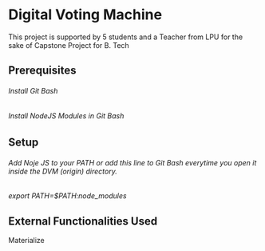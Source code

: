 # Digital Voting Machine
This project is supported by 5 students and a Teacher from LPU for the sake of Capstone Project for B. Tech

## Prerequisites
###### Install Git Bash
###### Install NodeJS Modules in Git Bash

## Setup
###### Add Noje JS to your PATH or add this line to Git Bash everytime you open it inside the DVM (origin) directory.
<i>export PATH=$PATH:node_modules</i>


## External Functionalities Used
Materialize

